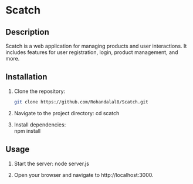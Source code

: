# Scatch

## Description
Scatch is a web application for managing products and user interactions. It includes features for user registration, login, product management, and more.

## Installation
1. Clone the repository:
   ```sh
   git clone https://github.com/Rohandalal8/Scatch.git

2. Navigate to the project directory:
   cd scatch

3. Install dependencies:      
   npm install

## Usage
1. Start the server:
   node server.js

2. Open your browser and navigate to http://localhost:3000.
